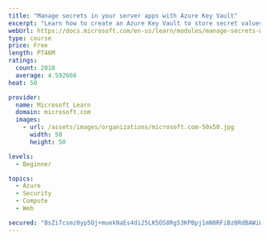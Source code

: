 ```yaml
---
title: "Manage secrets in your server apps with Azure Key Vault"
excerpt: "Learn how to create an Azure Key Vault to store secret values and how to enable secure access to the vault."
webUrl: https://docs.microsoft.com/en-us/learn/modules/manage-secrets-with-azure-key-vault/
type: course
price: Free
length: PT46M
ratings:
  count: 2018
  average: 4.592666
heat: 50

provider:
  name: Microsoft Learn
  domain: microsoft.com
  images:
    - url: /assets/images/organizations/microsoft.com-50x50.jpg
      width: 50
      height: 50

levels:
  - Beginner

topics:
  - Azure
  - Security
  - Compute
  - Web

secured: "BsZiTcsmz0yp5Oj+muekNaEs4di25LK5OS8Rg53KPBpj1mN8RFiBz0RdBAWiWlDunAdsiKmfrw6wok3pDpzehqSY2PEIafgWrInYS49zA+pnRPFUENR6JvnSLTAwBPmnYTfQAZe9bKZIzEdf0rFJ2ycsrin6E6ewarnLnyP2LKJZFfHS9Eejqhxs5M5yINlF6B+4dlrIFE8M1GNulyKu/wdQXGe8kNy504FWEcJpnZCZQXtatyGBu920xqkd1ZGSS/DvQGj4Mh61yFYoG4e6XPRW/mZnBDoqQLz0FF1033EsNyAoWlG20WK7jy6+rJlDzGF7vNIIUVIy43s4sVzw5+46nf5mtZW24USPmJXnZBuIlZRNee+GkLTJAdQXOI1e27bgEuIFBTYoGUPsT32vA2LAfUTDvpbwP+BAIMQHxAE=;PDWtoe2ldo3CvFlFICK4rA=="
---
```


